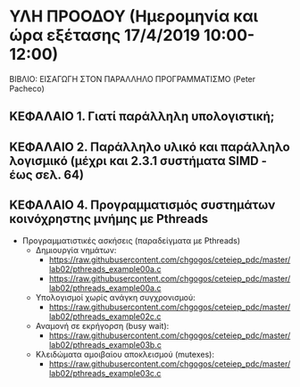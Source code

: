 # ΥΛΗ ΠΡΟΟΔΟΥ (Ημερομηνία και ώρα εξέτασης 17/4/2019 10:00-12:00)

ΒΙΒΛΙΟ: ΕΙΣΑΓΩΓΗ ΣΤΟΝ ΠΑΡΑΛΛΗΛΟ ΠΡΟΓΡΑΜΜΑΤΙΣΜΟ (Peter Pacheco)

## ΚΕΦΑΛΑΙΟ 1. Γιατί παράλληλη υπολογιστική;

## ΚΕΦΑΛΑΙΟ 2. Παράλληλο υλικό και παράλληλο λογισμικό (μέχρι και 2.3.1 συστήματα SIMD - έως σελ. 64)

## ΚΕΦΑΛΑΙΟ 4. Προγραμματισμός συστημάτων κοινόχρηστης μνήμης με Pthreads

* Προγραμματιστικές ασκήσεις (παραδείγματα με Pthreads)
  * Δημιουργία νημάτων:
    * <https://raw.githubusercontent.com/chgogos/ceteiep_pdc/master/lab02/pthreads_example00a.c>
    * <https://raw.githubusercontent.com/chgogos/ceteiep_pdc/master/lab02/pthreads_example00a.c>
  * Υπολογισμοί χωρίς ανάγκη συγχρονισμού:
    * <https://raw.githubusercontent.com/chgogos/ceteiep_pdc/master/lab02/pthreads_example02c.c>
  * Αναμονή σε εκρήγορση (busy wait):
    * <https://raw.githubusercontent.com/chgogos/ceteiep_pdc/master/lab02/pthreads_example03b.c>
  * Κλειδώματα αμοιβαίου αποκλεισμού (mutexes):
    * <https://raw.githubusercontent.com/chgogos/ceteiep_pdc/master/lab02/pthreads_example03c.c>
  